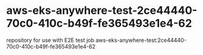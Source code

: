 # aws-eks-anywhere-test-2ce44440-70c0-410c-b49f-fe365493e1e4-62
repository for use with E2E test job aws-eks-anywhere-test:2ce44440-70c0-410c-b49f-fe365493e1e4-62
